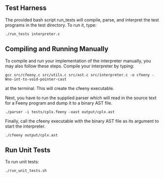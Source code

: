 

Test Harness
-------------

The provided bash script run_tests will compile, parse, and interpret the test programs in the test directory. To run it, type:
```
./run_tests interpreter.c
```

Compiling and Running Manually
------------------------------

To compile and run your implementation of the interpreter manually, you may also follow these steps. Compile your interpreter by typing:

```
gcc src/cfeeny.c src/utils.c src/ast.c src/interpreter.c -o cfeeny -Wno-int-to-void-pointer-cast
```

at the terminal. This will create the cfeeny executable.


Next, you have to run the supplied parser which will read in the source text for a Feeny program and dump it to a binary AST file.

```
./parser -i tests/cplx.feeny -oast output/cplx.ast
```

Finally, call the cfeeny executable with the binary AST file as its argument to start the interpreter.

```
./cfeeny output/cplx.ast
```

Run Unit Tests
---------------

To run unit tests:
```
./run_unit_tests.sh
```